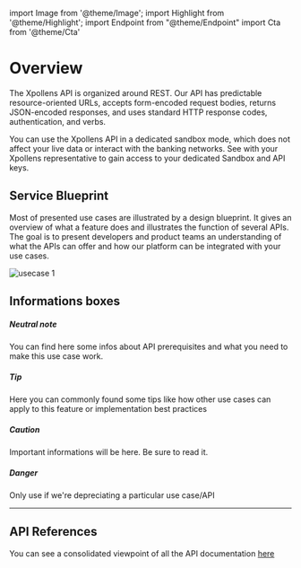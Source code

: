 import Image from '@theme/Image';
import Highlight from '@theme/Highlight';
import Endpoint from "@theme/Endpoint"
import Cta from '@theme/Cta'

# Overview

The Xpollens API is organized around REST. Our API has predictable resource-oriented URLs, accepts form-encoded request bodies, returns JSON-encoded responses, and uses standard HTTP response codes, authentication, and verbs.

You can use the Xpollens API in a dedicated sandbox mode, which does not affect your live data or interact with the banking networks.
See with your Xpollens representative to gain access to your dedicated Sandbox and API keys.

## Service Blueprint

Most of presented use cases are illustrated by a design blueprint. It gives an overview of what a feature does and illustrates the function of several APIs.
The goal is to present developers and product teams an understanding of what the APIs can offer and how our platform can be integrated with your use cases.

<Image src="docs/Overview-example.png" alt="usecase 1"/>

## Informations boxes

<Highlight>

##### Neutral note

You can find here some infos about API prerequisites and what you need to make this use case work.
  
</Highlight>

<Highlight type="tip">

##### Tip

Here you can commonly found some tips like how other use cases can apply to this feature or implementation best practices
  
</Highlight>

<Highlight type="caution">

##### Caution

Important informations will be here. Be sure to read it.
</Highlight>

<Highlight type="danger">

##### Danger

Only use if we're depreciating a particular use case/API
</Highlight>

---

## API References

You can see a consolidated viewpoint of all the API documentation [here](/api/Core/)
